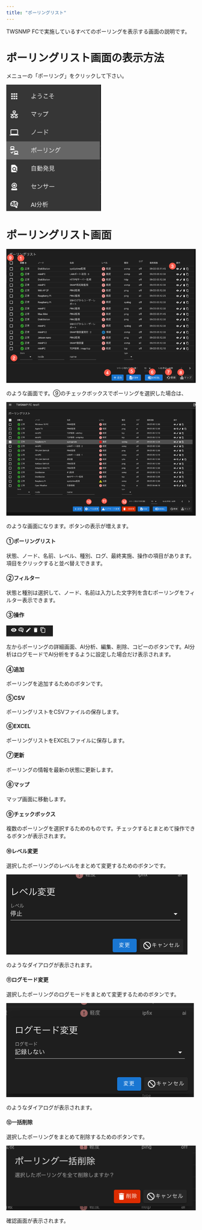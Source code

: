 ```yaml
---
title: "ポーリングリスト"
---
```


TWSNMP FCで実施しているすべてのポーリングを表示する画面の説明です。


# ポーリングリスト画面の表示方法

メニューの「ポーリング」をクリックして下さい。

![](/images/books/twlogaian-manual/picture_pc_a992cad05c1c994445878644c320ae50.png)

# ポーリングリスト画面

![](/images/books/twlogaian-manual/picture_pc_5efca5bc22627a2f47de89e73912366e.png)

のような画面です。⑨のチェックボックスでポーリングを選択した場合は、

![](/images/books/twlogaian-manual/picture_pc_51c2171baa73db781e7eeecf71ba5a32.png)

のような画面になります。ボタンの表示が増えます。

#### ①ポーリングリスト
状態、ノード、名前、レベル、種別、ログ、最終実施、操作の項目があります。項目をクリックすると並べ替えできます。

#### ②フィルター
状態と種別は選択して、ノード、名前は入力した文字列を含むポーリングをフィルター表示できます。

#### ③操作

![](/images/books/twlogaian-manual/picture_pc_3984691d3b2245a52cef1bfb98e20367.png)

左からポーリングの詳細画面、AI分析、編集、削除、コピーのボタンです。AI分析はログモードでAI分析をするように設定した場合だけ表示されます。

#### ④追加
ポーリングを追加するためのボタンです。

#### ⑤CSV
ポーリングリストをCSVファイルの保存します。

#### ⑥EXCEL
ポーリングリストをEXCELファイルに保存します。

#### ⑦更新
ポーリングの情報を最新の状態に更新します。

#### ⑧マップ
マップ画面に移動します。

#### ⑨チェックボックス
複数のポーリングを選択するためのものです。チェックするとまとめて操作できるボタンが表示されます。

#### ⑩レベル変更
選択したポーリングのレベルをまとめて変更するためのボタンです。

![](/images/books/twlogaian-manual/picture_pc_fbaf98944d09739efc033b7a03c88c69.png)

のようなダイアログが表示されます。

#### ⑪ログモード変更
選択したポーリングのログモードをまとめて変更するためのボタンです。

![](/images/books/twlogaian-manual/picture_pc_031bbde39c1e58eebb57d39a8281573b.png)

のようなダイアログが表示されます。

#### ⑫一括削除
選択したポーリングをまとめて削除するためのボタンです。

![](/images/books/twlogaian-manual/picture_pc_993a3e2b1d4dfee0ac6e16d3fc21f26c.png)

確認画面が表示されます。

